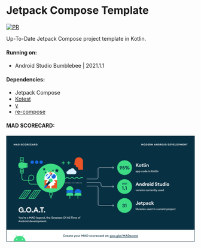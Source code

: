 Jetpack Compose Template
=========

[![PR](https://github.com/whyrising/jetpack-compose-template/actions/workflows/PR.yml/badge.svg)](https://github.com/whyrising/jetpack-compose-template/actions/workflows/PR.yml)

Up-To-Date Jetpack Compose project template in Kotlin.

#### Running on:

* Android Studio Bumblebee | 2021.1.1

#### Dependencies:

* Jetpack Compose
* [Kotest](https://kotest.io/)
* [y](https://github.com/whyrising/y)
* [re-compose](https://github.com/whyrising/re-compose)

#### MAD SCORECARD:

![summary](docs/mad_scorecard/summary.png)
